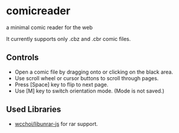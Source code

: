 # comicreader
a minimal comic reader for the web

It currently supports only .cbz and .cbr comic files.

## Controls
- Open a comic file by dragging onto or clicking on the black area.
- Use scroll wheel or cursor buttons to scroll through pages.
- Press [Space] key to flip to next page.
- Use [M] key to switch orientation mode. (Mode is not saved.)

## Used Libraries
- [wcchoi/libunrar-js](https://github.com/wcchoi/libunrar-js) for rar support.
